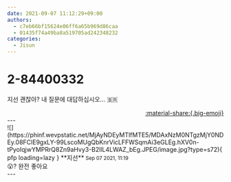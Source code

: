 ```yaml
---
date: 2021-09-07 11:12:29+09:00
authors:
  - c7eb66bf15624e06ff6a65b969d86caa
  - 01435f74a49ba8a519705ad242348232
categories:
  - Jisun
---
```


# 2-84400332

<div class="post-container" markdown="1">
<div class="content-container md-sidebar__scrollwrap" markdown="1">

지선 괜찮아? 내 질문에 대답하십시오... 🇧🇷

</div>
</div>

<div style="text-align: right;" markdown="1">
<a href="https://weverse.io/fromis9/fanpost/2-84400332" style="text-align: right;">:material-share:{.big-emoji}</a>
</div>
---

<div class="comments-container md-sidebar__scrollwrap" markdown="1">
<div class="comment" markdown="1">
<div class='id-container' markdown="1">
![](https://phinf.wevpstatic.net/MjAyNDEyMTlfMTE5/MDAxNzM0NTgzMjY0NDEy.08FClE9gxLY-99LscoMUgQbKnrVicLFFWSqmAi3eGLEg.hXV0n-tPyoIqjwYMPRrQ8Zn9aHvy3-B2llL4LWAZ_bEg.JPEG/image.jpg?type=s72){ pfp loading=lazy }
**<span class="artist">지선</span>** <small>Sep 07 2021, 11:19</small><br>
</div>
<div class='comment-body' markdown="1">
😮? 완전 좋아요
</div>
</div>
</div>
---
